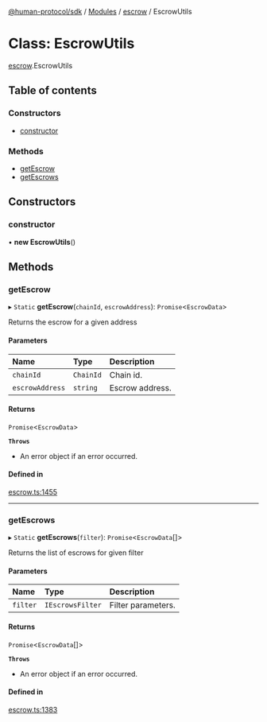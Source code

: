[@human-protocol/sdk](../README.md) / [Modules](../modules.md) / [escrow](../modules/escrow.md) / EscrowUtils

# Class: EscrowUtils

[escrow](../modules/escrow.md).EscrowUtils

## Table of contents

### Constructors

- [constructor](escrow.EscrowUtils.md#constructor)

### Methods

- [getEscrow](escrow.EscrowUtils.md#getescrow)
- [getEscrows](escrow.EscrowUtils.md#getescrows)

## Constructors

### constructor

• **new EscrowUtils**()

## Methods

### getEscrow

▸ `Static` **getEscrow**(`chainId`, `escrowAddress`): `Promise`<`EscrowData`\>

Returns the escrow for a given address

#### Parameters

| Name | Type | Description |
| :------ | :------ | :------ |
| `chainId` | `ChainId` | Chain id. |
| `escrowAddress` | `string` | Escrow address. |

#### Returns

`Promise`<`EscrowData`\>

**`Throws`**

- An error object if an error occurred.

#### Defined in

[escrow.ts:1455](https://github.com/humanprotocol/human-protocol/blob/821ef656/packages/sdk/typescript/human-protocol-sdk/src/escrow.ts#L1455)

___

### getEscrows

▸ `Static` **getEscrows**(`filter`): `Promise`<`EscrowData`[]\>

Returns the list of escrows for given filter

#### Parameters

| Name | Type | Description |
| :------ | :------ | :------ |
| `filter` | `IEscrowsFilter` | Filter parameters. |

#### Returns

`Promise`<`EscrowData`[]\>

**`Throws`**

- An error object if an error occurred.

#### Defined in

[escrow.ts:1383](https://github.com/humanprotocol/human-protocol/blob/821ef656/packages/sdk/typescript/human-protocol-sdk/src/escrow.ts#L1383)
